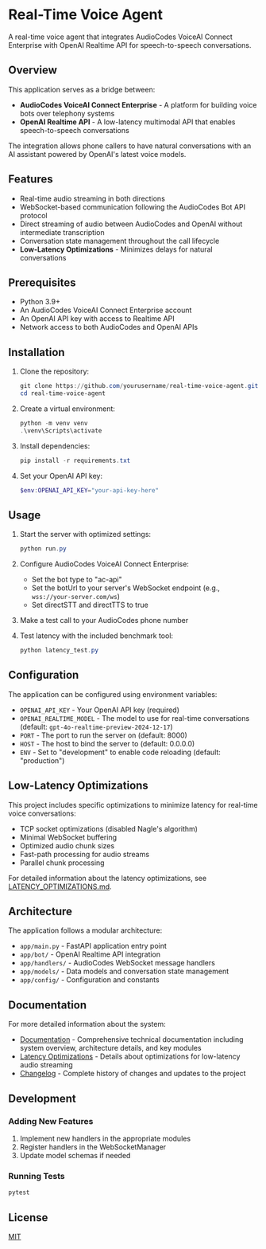 # Real-Time Voice Agent

A real-time voice agent that integrates AudioCodes VoiceAI Connect Enterprise with OpenAI Realtime API for speech-to-speech conversations.

## Overview

This application serves as a bridge between:
- **AudioCodes VoiceAI Connect Enterprise** - A platform for building voice bots over telephony systems
- **OpenAI Realtime API** - A low-latency multimodal API that enables speech-to-speech conversations

The integration allows phone callers to have natural conversations with an AI assistant powered by OpenAI's latest voice models.

## Features

- Real-time audio streaming in both directions
- WebSocket-based communication following the AudioCodes Bot API protocol
- Direct streaming of audio between AudioCodes and OpenAI without intermediate transcription
- Conversation state management throughout the call lifecycle
- **Low-Latency Optimizations** - Minimizes delays for natural conversations

## Prerequisites

- Python 3.9+
- An AudioCodes VoiceAI Connect Enterprise account
- An OpenAI API key with access to Realtime API
- Network access to both AudioCodes and OpenAI APIs

## Installation

1. Clone the repository:
   ```powershell
   git clone https://github.com/yourusername/real-time-voice-agent.git
   cd real-time-voice-agent
   ```

2. Create a virtual environment:
   ```powershell
   python -m venv venv
   .\venv\Scripts\activate
   ```

3. Install dependencies:
   ```powershell
   pip install -r requirements.txt
   ```

4. Set your OpenAI API key:
   ```powershell
   $env:OPENAI_API_KEY="your-api-key-here"
   ```

## Usage

1. Start the server with optimized settings:
   ```powershell
   python run.py
   ```

2. Configure AudioCodes VoiceAI Connect Enterprise:
   - Set the bot type to "ac-api"
   - Set the botUrl to your server's WebSocket endpoint (e.g., `wss://your-server.com/ws`)
   - Set directSTT and directTTS to true

3. Make a test call to your AudioCodes phone number

4. Test latency with the included benchmark tool:
   ```powershell
   python latency_test.py
   ```

## Configuration

The application can be configured using environment variables:

- `OPENAI_API_KEY` - Your OpenAI API key (required)
- `OPENAI_REALTIME_MODEL` - The model to use for real-time conversations (default: `gpt-4o-realtime-preview-2024-12-17`)
- `PORT` - The port to run the server on (default: 8000)
- `HOST` - The host to bind the server to (default: 0.0.0.0)
- `ENV` - Set to "development" to enable code reloading (default: "production")

## Low-Latency Optimizations

This project includes specific optimizations to minimize latency for real-time voice conversations:

- TCP socket optimizations (disabled Nagle's algorithm)
- Minimal WebSocket buffering
- Optimized audio chunk sizes
- Fast-path processing for audio streams
- Parallel chunk processing

For detailed information about the latency optimizations, see [LATENCY_OPTIMIZATIONS.md](LATENCY_OPTIMIZATIONS.md).

## Architecture

The application follows a modular architecture:

- `app/main.py` - FastAPI application entry point
- `app/bot/` - OpenAI Realtime API integration
- `app/handlers/` - AudioCodes WebSocket message handlers
- `app/models/` - Data models and conversation state management
- `app/config/` - Configuration and constants

## Documentation

For more detailed information about the system:

- [Documentation](DOC.md) - Comprehensive technical documentation including system overview, architecture details, and key modules
- [Latency Optimizations](LATENCY_OPTIMIZATIONS.md) - Details about optimizations for low-latency audio streaming
- [Changelog](CHANGELOG.md) - Complete history of changes and updates to the project

## Development

### Adding New Features

1. Implement new handlers in the appropriate modules
2. Register handlers in the WebSocketManager
3. Update model schemas if needed

### Running Tests

```powershell
pytest
```

## License

[MIT](LICENSE) 